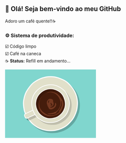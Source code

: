 ## 👋 Olá! Seja bem-vindo ao meu GitHub

Adoro um café quente!!☕

### ⚙️ Sistema de produtividade:

☑️ Código limpo  
☑️ Café na caneca  
☕ **Status:** Refill em andamento...

<img src="assets/gif/Coffee Ripple.gif" alt="Imagem sem fundo" width="300" style="mix-blend-mode: multiply; background-color: #1e1e1e;"/>

